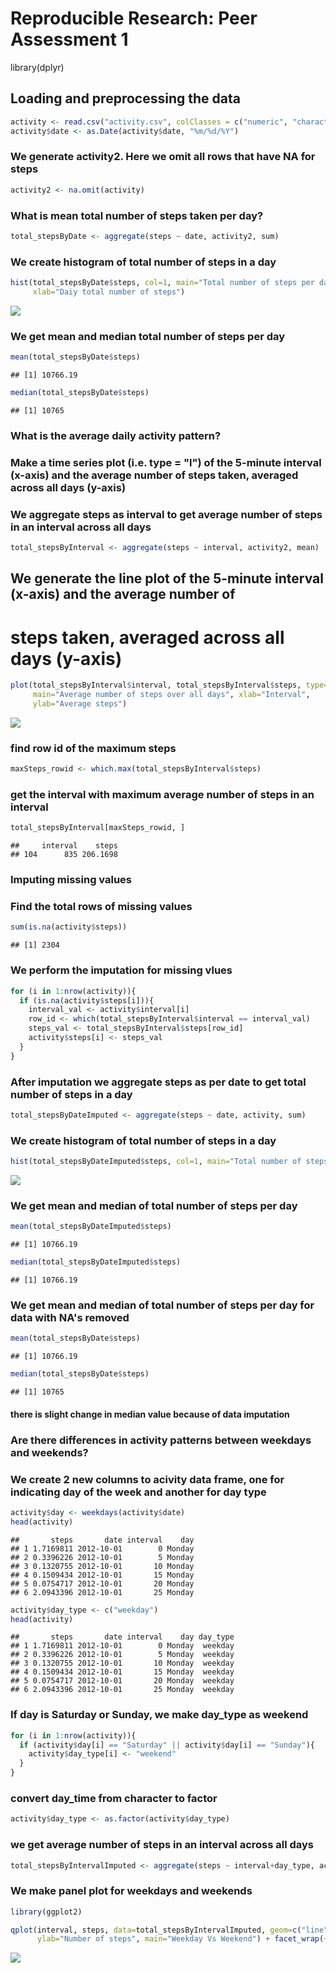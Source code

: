 # Reproducible Research: Peer Assessment 1
library(dplyr)


## Loading and preprocessing the data

```r
activity <- read.csv("activity.csv", colClasses = c("numeric", "character", "numeric"))
activity$date <- as.Date(activity$date, "%m/%d/%Y")
```
### We generate activity2. Here we omit all rows that have NA for steps

```r
activity2 <- na.omit(activity)
```
### What is mean total number of steps taken per day?

```r
total_stepsByDate <- aggregate(steps ~ date, activity2, sum)
```
### We create histogram of total number of steps in a day

```r
hist(total_stepsByDate$steps, col=1, main="Total number of steps per day", 
     xlab="Daiy total number of steps")
```

![](PA1_template_files/figure-html/unnamed-chunk-4-1.png)<!-- -->

### We get mean and median total number of steps per day

```r
mean(total_stepsByDate$steps)
```

```
## [1] 10766.19
```

```r
median(total_stepsByDate$steps)
```

```
## [1] 10765
```

### What is the average daily activity pattern?
### Make a time series plot (i.e. type = "l") of the 5-minute interval (x-axis) and the average number of steps taken, averaged across all days (y-axis)

### We aggregate steps as interval to get average number of steps in an interval across all days

```r
total_stepsByInterval <- aggregate(steps ~ interval, activity2, mean)
```

## We generate the line plot of the 5-minute interval (x-axis) and the average number of 
# steps taken, averaged across all days (y-axis)

```r
plot(total_stepsByInterval$interval, total_stepsByInterval$steps, type='l', col=1, 
     main="Average number of steps over all days", xlab="Interval", 
     ylab="Average steps")
```

![](PA1_template_files/figure-html/unnamed-chunk-7-1.png)<!-- -->
### find row id of the maximum steps

```r
maxSteps_rowid <- which.max(total_stepsByInterval$steps)
```

### get the interval with maximum average number of steps in an interval

```r
total_stepsByInterval[maxSteps_rowid, ]
```

```
##     interval    steps
## 104      835 206.1698
```
  
### Imputing missing values
### Find the total rows of missing values

```r
sum(is.na(activity$steps))
```

```
## [1] 2304
```
### We perform the imputation for missing vlues

```r
for (i in 1:nrow(activity)){
  if (is.na(activity$steps[i])){
    interval_val <- activity$interval[i]
    row_id <- which(total_stepsByInterval$interval == interval_val)
    steps_val <- total_stepsByInterval$steps[row_id]
    activity$steps[i] <- steps_val
  }
}
```

### After imputation we aggregate steps as per date to get total number of steps in a day

```r
total_stepsByDateImputed <- aggregate(steps ~ date, activity, sum)
```

### We create histogram of total number of steps in a day

```r
hist(total_stepsByDateImputed$steps, col=1, main="Total number of steps per day after imputation", xlab="Total steps in a day")
```

![](PA1_template_files/figure-html/unnamed-chunk-13-1.png)<!-- -->

### We get mean and median of total number of steps per day

```r
mean(total_stepsByDateImputed$steps)
```

```
## [1] 10766.19
```

```r
median(total_stepsByDateImputed$steps)
```

```
## [1] 10766.19
```

### We get mean and median of total number of steps per day for data with NA's removed

```r
mean(total_stepsByDate$steps)
```

```
## [1] 10766.19
```

```r
median(total_stepsByDate$steps)
```

```
## [1] 10765
```

#### there is slight change in median value because of data imputation


### Are there differences in activity patterns between weekdays and weekends?
### We create 2 new columns to acivity data frame, one for indicating day of the week and another for day type

```r
activity$day <- weekdays(activity$date)
head(activity)
```

```
##       steps       date interval    day
## 1 1.7169811 2012-10-01        0 Monday
## 2 0.3396226 2012-10-01        5 Monday
## 3 0.1320755 2012-10-01       10 Monday
## 4 0.1509434 2012-10-01       15 Monday
## 5 0.0754717 2012-10-01       20 Monday
## 6 2.0943396 2012-10-01       25 Monday
```

```r
activity$day_type <- c("weekday")
head(activity)
```

```
##       steps       date interval    day day_type
## 1 1.7169811 2012-10-01        0 Monday  weekday
## 2 0.3396226 2012-10-01        5 Monday  weekday
## 3 0.1320755 2012-10-01       10 Monday  weekday
## 4 0.1509434 2012-10-01       15 Monday  weekday
## 5 0.0754717 2012-10-01       20 Monday  weekday
## 6 2.0943396 2012-10-01       25 Monday  weekday
```

### If day is Saturday or Sunday, we make day_type as weekend

```r
for (i in 1:nrow(activity)){
  if (activity$day[i] == "Saturday" || activity$day[i] == "Sunday"){
    activity$day_type[i] <- "weekend"
  }
}
```
### convert day_time from character to factor

```r
activity$day_type <- as.factor(activity$day_type)
```

### we get average number of steps in an interval across all days

```r
total_stepsByIntervalImputed <- aggregate(steps ~ interval+day_type, activity, mean)
```

### We make panel plot for weekdays and weekends

```r
library(ggplot2)

qplot(interval, steps, data=total_stepsByIntervalImputed, geom=c("line"), xlab="Interval", 
      ylab="Number of steps", main="Weekday Vs Weekend") + facet_wrap(~ day_type, ncol=1)
```

![](PA1_template_files/figure-html/unnamed-chunk-20-1.png)<!-- -->
